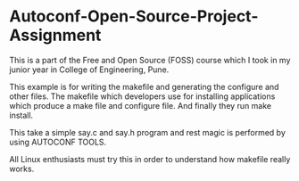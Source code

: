 # Autoconf-Open-Source-Project-Assignment

This is a part of the Free and Open Source (FOSS) course which I took in my junior year in College of Engineering, Pune.

This example is for writing the makefile and generating the configure and other files.
The makefile which developers use for installing applications which produce a make file and configure file. And finally they
run make install.

This take a simple say.c and say.h program and rest magic is performed by using AUTOCONF TOOLS. 

All Linux enthusiasts must try this in order to understand how makefile really works. 
